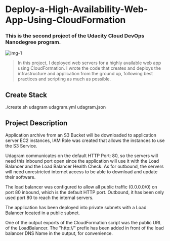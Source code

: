# Deploy-a-High-Availability-Web-App-Using-CloudFormation

### This is the second project of the Udacity Cloud DevOps Nanodegree program.

![img-1](HAWebApp.jpeg)

> In this project, I deployed web servers for a highly available web app using CloudFormation.
> I wrote the code that creates and deploys the infrastructure and application from the ground up,
> following best practices and scripting as much as possible.

## Create Stack

./create.sh udagram udagram.yml udagram.json

## Project Description

Application archive from an S3 Bucket will be downloaded to application server EC2 instances, IAM Role was created that allows the instances to use the S3 Service.

Udagram communicates on the default HTTP Port: 80, so the servers will need this inbound port open since the application will use it with the Load Balancer and the Load Balancer Health Check. As for outbound, the servers will need unrestricted internet access to be able to download and update their software.

The load balancer was configured to allow all public traffic (0.0.0.0/0) on port 80 inbound, which is the default HTTP port. Outbound, it has been only used port 80 to reach the internal servers.

The application has been deployed into private subnets with a Load Balancer located in a public subnet.

One of the output exports of the CloudFormation script was the public URL of the LoadBalancer. The "http://" prefix has been added in front of the load balancer DNS Name in the output, for convenience.
